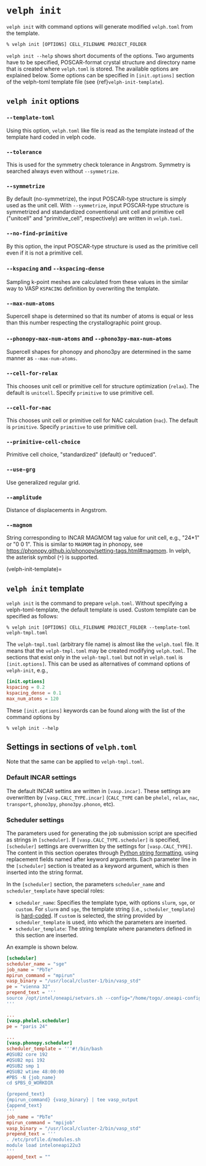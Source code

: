 # `velph init`

`velph init` with command options will generate modified `velph.toml` from the
template.
```
% velph init [OPTIONS] CELL_FILENAME PROJECT_FOLDER
```

`velph init --help` shows short documents of the options. Two arguments have to
be specified, POSCAR-format crystal structure and directory name that is created
where `velph.toml` is stored. The available options are explained below. Some
options can be specified in `[init.options]` section of the velph-toml template
file (see {ref}`velph-init-template`).

## `velph init` options

### `--template-toml`

Using this option, `velph.toml` like file is read as the template instead of the
template hard coded in velph code.

### `--tolerance`

This is used for the symmetry check tolerance in Angstrom. Symmetry is searched
always even without `--symmetrize`.

### `--symmetrize`

By default (no-symmetrize), the input POSCAR-type structure is simply used as
the unit cell. With `--symmetrize`, input POSCAR-type structure is symmetrized
and standardized conventional unit cell and primitive cell ("unitcell" and
"primitive_cell", respectively) are written in `velph.toml`.

### `--no-find-primitive`

By this option, the input POSCAR-type structure is used as the primitive cell
even if it is not a primitive cell.

### `--kspacing` and `--kspacing-dense`

Sampling k-point meshes are calculated from these values in the similar way to
VASP `KSPACING` definition by overwriting the template.

### `--max-num-atoms`

Supercell shape is determined so that its number of atoms is equal or less than
this number respecting the crystallographic point group.

### `--phonopy-max-num-atoms` and `--phono3py-max-num-atoms`

Supercell shapes for phonopy and phono3py are determined in the same manner as
`--max-num-atoms`.

### `--cell-for-relax`

This chooses unit cell or primitive cell for structure optimization (`relax`).
The default is `unitcell`. Specify `primitive` to use primitive cell.

### `--cell-for-nac`

This chooses unit cell or primitive cell for NAC calculation (`nac`). The
default is `primitive`. Specify `primitive` to use primitive cell.

### `--primitive-cell-choice`

Primitive cell choice, "standardized" (default) or "reduced".

### `--use-grg`

Use generalized regular grid.

### `--amplitude`

Distance of displacements in Angstrom.

### `--magmom`

String corresponding to INCAR MAGMOM tag value for unit cell, e.g., "24*1" or "0
0 1". This is similar to `MAGMOM` tag in phonopy, see
https://phonopy.github.io/phonopy/setting-tags.html#magmom. In velph, the
asterisk symbol (`*`) is supported.


(velph-init-template)=
## `velph init` template

`velph init` is the command to prepare `velph.toml`. Without specifying a
velph-toml-template, the default template is used. Custom template can be
specified as follows:

```
% velph init [OPTIONS] CELL_FILENAME PROJECT_FOLDER --template-toml velph-tmpl.toml
```

The `velph-tmpl.toml` (arbitrary file name) is almost like the `velph.toml`
file. It means that the `velph-tmpl.toml` may be created modifying
`velph.toml`. The sections that exist only in the `velph-tmpl.toml` but not in
`velph.toml` is `[init.options]`. This can be used as alternatives of command
options of `velph-init`, e.g.,

```toml
[init.options]
kspacing = 0.2
kspacing_dense = 0.1
max_num_atoms = 120
```

These `[init.options]` keywords can be found along with the list of the command
options by

```
% velph init --help
```

## Settings in sections of `velph.toml`

Note that the same can be applied to `velph-tmpl.toml`.

### Default INCAR settings

The default INCAR settins are written in `[vasp.incar]`. These settings are
overwritten by `[vasp.CALC_TYPE.incar]` (`CALC_TYPE` can be `phelel`, `relax`,
`nac`, `transport`, `phono3py`, `phono3py.phonon`, etc).

### Scheduler settings

The parameters used for generating the job submission script are specified as
strings in `[scheduler]`. If `[vasp.CALC_TYPE.scheduler]` is
specified, `[scheduler]` settings are overwritten by the settings for
`[vasp.CALC_TYPE]`. The content in this section operates through [Python string
formatting](https://docs.python.org/3/library/stdtypes.html#str.format), using
replacement fields named after keyword arguments. Each parameter line in the
`[scheduler]` section is treated as a keyword argument, which is then inserted
into the string format.

In the `[scheduler]` section, the parameters `scheduler_name` and
`scheduler_template` have special roles:

- `scheduler_name`: Specifies the template type, with options `slurm`, `sge`, or
  `custom`. For `slurm` and `sge`, the template string (i.e.,
  `scheduler_template`) is
  [hard-coded](https://github.com/phonopy/phelel/blob/develop/src/phelel/velph/utils/scheduler.py).
  If `custom` is selected, the string provided by `scheduler_template` is used,
  into which the parameters are inserted.
- `scheduler_template`: The string template where parameters defined in this
  section are inserted.

An example is shown below.

```toml
[scheduler]
scheduler_name = "sge"
job_name = "PbTe"
mpirun_command = "mpirun"
vasp_binary = "/usr/local/cluster-1/bin/vasp_std"
pe = "vienna 32"
prepend_text = '''
source /opt/intel/oneapi/setvars.sh --config="/home/togo/.oneapi-config"
'''

...
[vasp.phelel.scheduler]
pe = "paris 24"

...
[vasp.phonopy.scheduler]
scheduler_template = '''#!/bin/bash
#QSUB2 core 192
#QSUB2 mpi 192
#QSUB2 smp 1
#QSUB2 wtime 48:00:00
#PBS -N {job_name}
cd $PBS_O_WORKDIR

{prepend_text}
{mpirun_command} {vasp_binary} | tee vasp_output
{append_text}
'''
job_name = "PbTe"
mpirun_command = "mpijob"
vasp_binary = "/usr/local/cluster-2/bin/vasp_std"
prepend_text = '''
. /etc/profile.d/modules.sh
module load inteloneapi22u3
'''
append_text = ""
```
